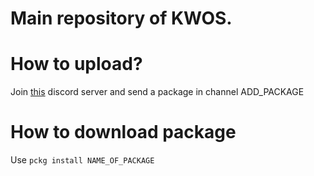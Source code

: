 # Main repository of KWOS.

# How to upload?
Join [this](https://discord.gg/SREXnDZmsD) discord server and send a package in channel ADD_PACKAGE

# How to download package
Use `pckg install NAME_OF_PACKAGE`
